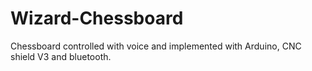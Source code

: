 # Wizard-Chessboard
Chessboard controlled with voice and implemented with Arduino, CNC shield V3 and bluetooth.
